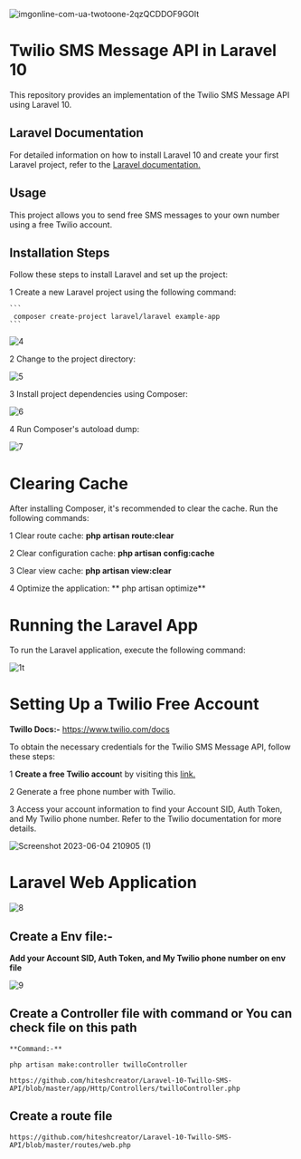 ![imgonline-com-ua-twotoone-2qzQCDDOF9GOlt](https://github.com/hiteshcreator/Laravel-10-Twillo-SMS-API/assets/86715574/cf72ac5a-0244-46af-8c70-286f038c597f)



# Twilio SMS Message API in Laravel 10


This repository provides an implementation of the Twilio SMS Message API using Laravel 10.


## Laravel Documentation

For detailed information on how to install Laravel 10 and create your first Laravel project, refer to the <a href="https://laravel.com/docs/10.x/installation#your-first-laravel-project" target="_blank">Laravel documentation.</a>


## Usage

This project allows you to send free SMS messages to your own number using a free Twilio account.


## Installation Steps


Follow these steps to install Laravel and set up the project:


1    Create a new Laravel project using the following command:

    ```
     composer create-project laravel/laravel example-app
    ```

![4](https://github.com/hiteshcreator/Laravel-10-Twillo-SMS-API/assets/86715574/2d2e1016-f588-4d70-9dcd-03e5bde8d88d)


2    Change to the project directory:

![5](https://github.com/hiteshcreator/Laravel-10-Twillo-SMS-API/assets/86715574/91aa4d55-64b8-46cd-86f9-207ea94f8944)


3    Install project dependencies using Composer:


![6](https://github.com/hiteshcreator/Laravel-10-Twillo-SMS-API/assets/86715574/002de70e-3297-4435-90f4-9fe311a7104d)


4    Run Composer's autoload dump:


![7](https://github.com/hiteshcreator/Laravel-10-Twillo-SMS-API/assets/86715574/648b9d98-3450-45e9-8d87-df60584664ea)



#   Clearing Cache


After installing Composer, it's recommended to clear the cache. Run the following commands:


1    Clear route cache:  **php artisan route:clear**
    
2    Clear configuration cache:  **php artisan config:cache**

3    Clear view cache:   **php artisan view:clear**

4   Optimize the application:  ** php artisan optimize**


#   Running the Laravel App

To run the Laravel application, execute the following command:


![1t](https://github.com/hiteshcreator/Laravel-10-Twillo-SMS-API/assets/86715574/26497595-fe3c-4b18-9c28-31be504f4dc2)


#   Setting Up a Twilio Free Account


**Twillo Docs:-**    https://www.twilio.com/docs


To obtain the necessary credentials for the Twilio SMS Message API, follow these steps:


1    **Create a free Twilio accoun**t by visiting this <a href="https://www.twilio.com/try-twilio" target="_blank">link.</a>


2    Generate a free phone number with Twilio.


3    Access your account information to find your Account SID, Auth Token, and My Twilio phone number. Refer to the Twilio documentation for more details.


![Screenshot 2023-06-04 210905 (1)](https://github.com/hiteshcreator/Laravel-10-Twillo-SMS-API/assets/86715574/ea7959a4-c377-43b4-96bc-b997329a498d)




#   Laravel Web Application

![8](https://github.com/hiteshcreator/Laravel-10-Twillo-SMS-API/assets/86715574/9ee5c54e-b3f2-4486-80c5-5869aa91e03e)



##  Create a Env file:-

**Add your Account SID, Auth Token, and My Twilio phone number on env file**

![9](https://github.com/hiteshcreator/Laravel-10-Twillo-SMS-API/assets/86715574/4c612912-90fa-44b9-a9fb-14d4b6fe956f)



## Create a Controller file with command or You can check file on this path

    **Command:-**

    php artisan make:controller twilloController

    https://github.com/hiteshcreator/Laravel-10-Twillo-SMS-API/blob/master/app/Http/Controllers/twilloController.php


##  Create a route file

    https://github.com/hiteshcreator/Laravel-10-Twillo-SMS-API/blob/master/routes/web.php
